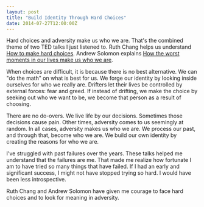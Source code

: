 ```yaml
---
layout: post
title: "Build Identity Through Hard Choices"
date: 2014-07-27T12:00:00Z
---
```

Hard choices and adversity make us who we are.  That's the combined
theme of two TED talks I just listened to.
Ruth Chang helps us understand
[How to make hard choices](http://n99.us/iil).  Andrew Solomon explains
[How the worst moments in our lives make us who we are](http://n99.us/ogd).

When choices are difficult, it is because there is no best alternative.  We
can "do the math" on what is best for us.  We forge our identity by looking
inside ourselves for who we really are.  Drifters let their lives be controlled
by external forces: fear and greed.  If instead of drifting, we make the choice
by seeking out who we want to be, we become that person as a result of
choosing.

There are no do-overs.  We live life by our decisions.  Sometimes those
decisions cause pain.  Other times, adversity comes to us seemingly at
random.  In all cases, adversity makes us who we are.  We process
our past, and through that, become who we are.  We build our own identity
by creating the reasons for who we are.

I've struggled with past failures over the years.  These talks helped me
understand that the failures are me.  That
made me realize how fortunate I am to have tried so many
things that have failed.  If I had an early and significant success, I might
not have stopped trying so hard.  I would have been less introspective.

Ruth Chang and Andrew Solomon have given me courage to face hard
choices and to look for meaning in adversity.


